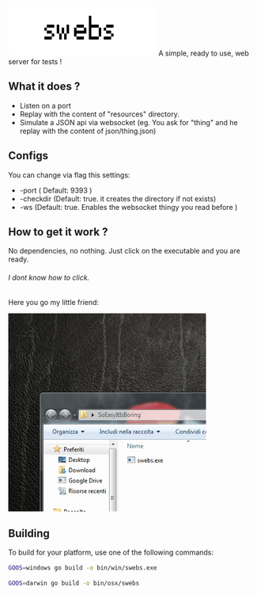 ![GitHub Logo](/media/logo.png)
A simple, ready to use, web server for tests !

## What it does ?

* Listen on a port
* Replay with the content of "resources" directory.
* Simulate a JSON api via websocket (eg. You ask for "thing" and he replay with the content of json/thing.json)

## Configs

You can change via flag this settings:

* -port ( Default: 9393 )
* -checkdir (Default: true. it creates the directory if not exists)
* -ws (Default: true. Enables the websocket thingy you read before )

## How to get it work ?

No dependencies, no nothing. Just click on the executable and you are ready.

###### I dont know how to click.

Here you go my little friend:

![How to Click](/media/swebs.gif)

## Building

To build for your platform, use one of the following commands:

```sh
GOOS=windows go build -o bin/win/swebs.exe
```

```sh
GOOS=darwin go build -o bin/osx/swebs
```

